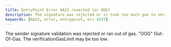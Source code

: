 ```yaml
---
title: EntryPoint Error AA23 reverted (or OOG)
description: The signature was rejected or it took too much gas to verify.
keywords: [AA23, error, entrypoint, erc-4337]
---
```


The sender signature validation was rejected or ran out of gas. "OOG" Out-Of-Gas. The verificationGasLimit may be too low.